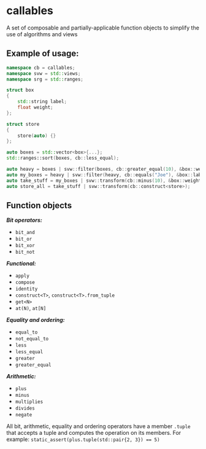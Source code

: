 # callables
A set of composable and partially-applicable function objects to simplify the use of algorithms and views

## Example of usage:
```cpp
namespace cb = callables;
namespace svw = std::views;
namespace srg = std::ranges;

struct box
{
    std::string label;
    float weight;
};

struct store
{
    store(auto) {}
};

auto boxes = std::vector<box>{...};
std::ranges::sort(boxes, cb::less_equal);

auto heavy = boxes | svw::filter(boxes, cb::greater_equal(10), &box::weight);
auto my_boxes = heavy | svw::filter(heavy, cb::equals("Joe"), &box::label);
auto take_stuff = my_boxes | svw::transform(cb::minus(10), &box::weight);
auto store_all = take_stuff | svw::transform(cb::construct<store>);
```

## Function objects
***Bit operators:***
- `bit_and`
- `bit_or`
- `bit_xor`
- `bit_not`

***Functional:***
- `apply`
- `compose`
- `identity`
- `construct<T>`, `construct<T>.from_tuple`
- `get<N>`
- `at(N)`, `at[N]`

***Equality and ordering:***
- `equal_to`
- `not_equal_to`
- `less`
- `less_equal`
- `greater`
- `greater_equal`

***Arithmetic:***
- `plus`
- `minus`
- `multiplies`
- `divides`
- `negate`

All bit, arithmetic, equality and ordering operators have a member `.tuple` that accepts a tuple
and computes the operation on its members. For example:
`static_assert(plus.tuple(std::pair{2, 3}) == 5)`
